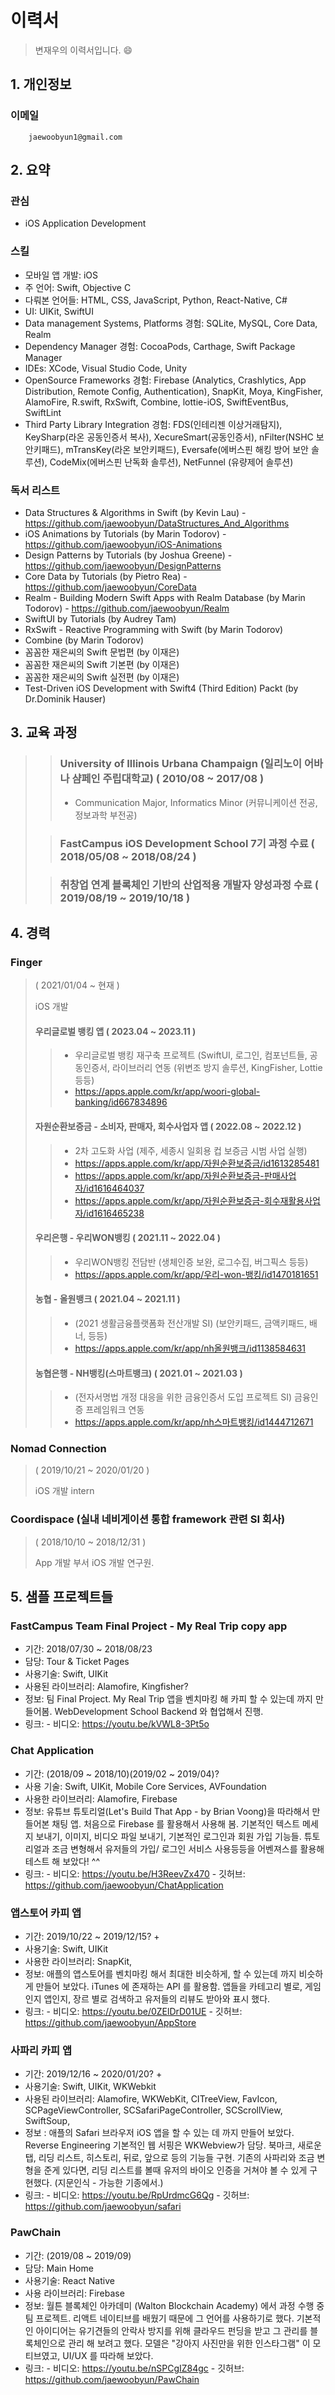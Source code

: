 # 이력서
> 변재우의 이력서입니다. 😄

## 1. 개인정보
### 이메일
        jaewoobyun1@gmail.com
        
## 2. 요약
### 관심
  - iOS Application Development
  
### 스킬
  - 모바일 앱 개발:                                iOS
  - 주 언어:                                     Swift, Objective C
  - 다뤄본 언어들:                                 HTML, CSS, JavaScript, Python, React-Native, C#
  - UI:                                         UIKit, SwiftUI
  - Data management Systems, Platforms 경험:     SQLite, MySQL, Core Data, Realm
  - Dependency Manager 경험:                     CocoaPods, Carthage, Swift Package Manager
  - IDEs:                                       XCode, Visual Studio Code, Unity
  - OpenSource Frameworks 경험:                  Firebase (Analytics, Crashlytics, App Distribution, Remote Config, Authentication), SnapKit, Moya, KingFisher, AlamoFire, R.swift, RxSwift, Combine, lottie-iOS, SwiftEventBus, SwiftLint
  - Third Party Library Integration 경험:        FDS(인테리젠 이상거래탐지), KeySharp(라온 공동인증서 복사), XecureSmart(공동인증서), nFilter(NSHC 보안키패드), mTransKey(라온 보안키패드), Eversafe(에버스핀 해킹 방어 보안 솔루션), CodeMix(에버스핀 난독화 솔루션), NetFunnel (유량제어 솔루션)
  
### 독서 리스트
  - Data Structures & Algorithms in Swift (by Kevin Lau)
        - https://github.com/jaewoobyun/DataStructures_And_Algorithms
  - iOS Animations by Tutorials (by Marin Todorov)
        - https://github.com/jaewoobyun/iOS-Animations
  - Design Patterns by Tutorials (by Joshua Greene)
        - https://github.com/jaewoobyun/DesignPatterns
  - Core Data by Tutorials (by Pietro Rea)
        - https://github.com/jaewoobyun/CoreData
  - Realm - Building Modern Swift Apps with Realm Database (by Marin Todorov)
        - https://github.com/jaewoobyun/Realm
  - SwiftUI by Tutorials (by Audrey Tam)
  - RxSwift - Reactive Programming with Swift (by Marin Todorov)
  - Combine (by Marin Todorov)
  - 꼼꼼한 재은씨의 Swift 문법편 (by 이재은)
  - 꼼꼼한 재은씨의 Swift 기본편 (by 이재은)
  - 꼼꼼한 재은씨의 Swift 실전편 (by 이재은)
  - Test-Driven iOS Development with Swift4 (Third Edition) Packt (by Dr.Dominik Hauser)

## 3. 교육 과정
  >> ### University of Illinois Urbana Champaign (일리노이 어바나 샴페인 주립대학교) ( 2010/08 ~ 2017/08 )
  >> - Communication Major, Informatics Minor (커뮤니케이션 전공, 정보과학 부전공)
  >
  >> ### FastCampus iOS Development School 7기 과정 수료 ( 2018/05/08 ~ 2018/08/24 )
  > 
  >> ### 취창업 연계 블록체인 기반의 산업적용 개발자 양성과정 수료 ( 2019/08/19 ~ 2019/10/18 )
  > 

## 4. 경력
### Finger
> ( 2021/01/04 ~ 현재 )
> 
> iOS 개발
> #### 우리글로벌 뱅킹 앱 ( 2023.04 ~ 2023.11 )
>> - 우리글로벌 뱅킹 재구축 프로젝트 (SwiftUI, 로그인, 컴포넌트들, 공동인증서, 라이브러리 연동 (위변조 방지 솔루션, KingFisher, Lottie 등등)
>> - https://apps.apple.com/kr/app/woori-global-banking/id667834896
>
> #### 자원순환보증금 - 소비자, 판매자, 회수사업자 앱 ( 2022.08 ~ 2022.12 )
>> - 2차 고도화 사업 (제주, 세종시 일회용 컵 보증금 시범 사업 실행)
>> - https://apps.apple.com/kr/app/자원순환보증금/id1613285481
>> - https://apps.apple.com/kr/app/자원순환보증금-판매사업자/id1616464037
>> - https://apps.apple.com/kr/app/자원순환보증금-회수재활용사업자/id1616465238
>
> #### 우리은행 - 우리WON뱅킹 ( 2021.11 ~ 2022.04 )
>> - 우리WON뱅킹 전담반 (생체인증 보완, 로그수집, 버그픽스 등등)
>> - https://apps.apple.com/kr/app/우리-won-뱅킹/id1470181651
>
> #### 농협 - 올원뱅크 ( 2021.04 ~ 2021.11 )
>> - (2021 생활금융플랫폼화 전산개발 SI) (보안키패드, 금액키패드, 배너, 등등)
>> - https://apps.apple.com/kr/app/nh올원뱅크/id1138584631
>
> #### 농협은행 - NH뱅킹(스마트뱅크) ( 2021.01 ~ 2021.03 )
>> - (전자서명법 개정 대응을 위한 금융인증서 도입 프로젝트 SI) 금융인증 프레임워크 연동
>> - https://apps.apple.com/kr/app/nh스마트뱅킹/id1444712671

### Nomad Connection
> ( 2019/10/21 ~ 2020/01/20 )
> 
> iOS 개발 intern

### Coordispace (실내 네비게이션 통합 framework 관련 SI 회사)
> ( 2018/10/10 ~ 2018/12/31 )
> 
> App 개발 부서 iOS 개발 연구원. 

## 5. 샘플 프로젝트들

### FastCampus Team Final Project - My Real Trip copy app
* 기간: 2018/07/30 ~ 2018/08/23
* 담당: Tour & Ticket Pages
* 사용기술: Swift, UIKit
* 사용된 라이브러리: Alamofire, Kingfisher?
* 정보:
        팀 Final Project. My Real Trip 앱을 벤치마킹 해 카피 할 수 있는데 까지 만들어봄. WebDevelopment School Backend 와 협업해서 진행.
* 링크:
        - 비디오: https://youtu.be/kVWL8-3Pt5o

### Chat Application
* 기간: (2018/09 ~ 2018/10)(2019/02 ~ 2019/04)?
* 사용 기술: Swift, UIKit, Mobile Core Services, AVFoundation
* 사용한 라이브러리: Alamofire, Firebase
* 정보:
        유튜브 튜토리얼(Let's Build That App - by Brian Voong)을 따라해서 만들어본 채팅 앱.
        처음으로 Firebase 를 활용해서 사용해 봄.
        기본적인 텍스트 메세지 보내기, 이미지, 비디오 파일 보내기, 기본적인 로그인과 회원 가입 기능들.
        튜토리얼과 조금 변형해서 유저들의 가입/ 로그인 서비스 사용등등을 어벤져스를 활용해 테스트 해 보았다! ^^
* 링크: 
        - 비디오: https://youtu.be/H3ReevZx470
        - 깃허브: https://github.com/jaewoobyun/ChatApplication

### 앱스토어 카피 앱
* 기간: 2019/10/22 ~ 2019/12/15? +
* 사용기술: Swift, UIKit
* 사용한 라이브러리: SnapKit, 
* 정보: 
        애플의 앱스토어를 벤치마킹 해서 최대한 비슷하게, 할 수 있는데 까지 비슷하게 만들어 보았다. iTunes 에 존재하는 API 를 활용함.
        앱들을 카테고리 별로, 게임인지 앱인지, 장르 별로 검색하고 유저들의 리뷰도 받아와 표시 했다.      
* 링크:
        - 비디오:  https://youtu.be/0ZElDrD01UE
        - 깃허브: https://github.com/jaewoobyun/AppStore

### 사파리 카피 앱
* 기간: 2019/12/16 ~ 2020/01/20? +
* 사용기술: Swift, UIKit, WKWebkit
* 사용된 라이브러리: Alamofire, WKWebKit, CITreeView, FavIcon, SCPageViewController, SCSafariPageController, SCScrollView, SwiftSoup,
* 정보 :
        애플의 Safari 브라우저 iOS 앱을 할 수 있는 데 까지 만들어 보았다. Reverse Engineering
        기본적인 웹 서핑은 WKWebview가 담당.
        북마크, 새로운 탭, 리딩 리스트, 히스토리, 뒤로, 앞으로 등의 기능들 구현.
        기존의 사파리와 조금 변형을 준게 있다면, 리딩 리스트를 볼때 유저의 바이오 인증을 거쳐야 볼 수 있게 구현했다. (지문인식 - 가능한 기종에서.)    
* 링크:
        - 비디오: https://youtu.be/RpUrdmcG6Qg
        - 깃허브: https://github.com/jaewoobyun/safari

### PawChain
* 기간: (2019/08 ~ 2019/09)
* 담당: Main Home
* 사용기술: React Native
* 사용 라이브러리: Firebase
* 정보:
        월튼 블록체인 아카데미 (Walton Blockchain Academy) 에서 과정 수행 중 팀 프로젝트.
        리액트 네이티브를 배웠기 때문에 그 언어를 사용하기로 했다.
        기본적인 아이디어는 유기견들의 안락사 방지를 위해 클라우드 펀딩을 받고 그 관리를 블록체인으로 관리 해 보려고 했다.
        모델은 "강아지 사진만을 위한 인스타그램" 이 모티브였고, UI/UX 를 따라해 보았다.
* 링크:
       - 비디오: https://youtu.be/nSPCgIZ84gc
       - 깃허브: https://github.com/jaewoobyun/PawChain
        

